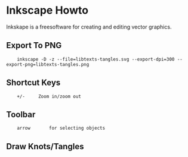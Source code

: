 Inkscape Howto
==============

Inkskape is a freesoftware for creating and editing vector graphics.


## Export To PNG

```
	inkscape -D -z --file=libtexts-tangles.svg --export-dpi=300 --export-png=libtexts-tangles.png
```
## Shortcut Keys
```
	+/-		Zoom in/zoom out
```

## Toolbar
```
	arrow		for selecting objects
```

## Draw Knots/Tangles


